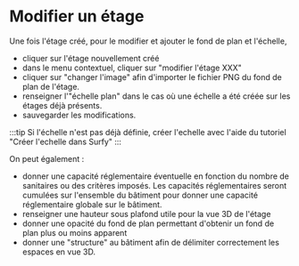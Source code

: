 # Modifier un étage

<Youtube code="yw4XtiZNnu8"/>

Une fois l'étage créé, pour le modifier et ajouter le fond de plan et l'échelle,

-   cliquer sur l'étage nouvellement créé
-   dans le menu contextuel, cliquer sur "modifier l'étage XXX"
-   cliquer sur "changer l'image" afin d'importer le fichier PNG du fond de plan de l'étage.
-   renseigner l'"échelle plan" dans le cas où une échelle a été créée sur les étages déjà présents.
-   sauvegarder les modifications.

:::tip
Si l'échelle n'est pas déjà définie, créer l'echelle avec l'aide du tutoriel "Créer l'echelle dans Surfy"
:::

<Youtube code="NEuqxKqpIJM"/>

On peut également :
-   donner une capacité réglementaire éventuelle en fonction du nombre de sanitaires ou des critères imposés. Les capacités      réglementaires seront cumulées sur l'ensemble du bâtiment pour donner une capacité réglementaire globale sur le bâtiment.
-   renseigner une hauteur sous plafond utile pour la vue 3D de l'étage
-   donner une opacité du fond de plan permettant d'obtenir un fond de plan plus ou moins apparent
-   donner une "structure" au bâtiment afin de délimiter correctement les espaces en vue 3D.

